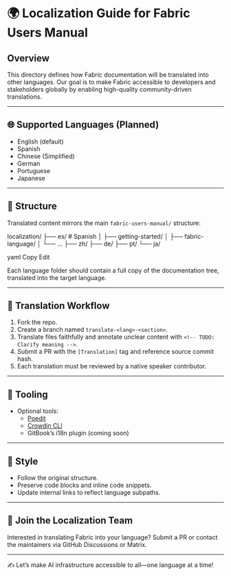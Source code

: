 # 🌍 Localization Guide for Fabric Users Manual

## Overview

This directory defines how Fabric documentation will be translated into other languages. Our goal is to make Fabric accessible to developers and stakeholders globally by enabling high-quality community-driven translations.

---

## 🌐 Supported Languages (Planned)

- English (default)
- Spanish
- Chinese (Simplified)
- German
- Portuguese
- Japanese

---

## 🧭 Structure

Translated content mirrors the main `fabric-users-manual/` structure:

localization/
├── es/ # Spanish
│ ├── getting-started/
│ ├── fabric-language/
│ └── ...
├── zh/
├── de/
├── pt/
└── ja/

yaml
Copy
Edit

Each language folder should contain a full copy of the documentation tree, translated into the target language.

---

## 🔧 Translation Workflow

1. Fork the repo.
2. Create a branch named `translate-<lang>-<section>`.
3. Translate files faithfully and annotate unclear content with `<!-- TODO: Clarify meaning -->`.
4. Submit a PR with the `[Translation]` tag and reference source commit hash.
5. Each translation must be reviewed by a native speaker contributor.

---

## 🧰 Tooling

- Optional tools:
  - [Poedit](https://poedit.net/)
  - [Crowdin CLI](https://support.crowdin.com/cli-tool/)
  - GitBook’s i18n plugin (coming soon)

---

## 📏 Style

- Follow the original structure.
- Preserve code blocks and inline code snippets.
- Update internal links to reflect language subpaths.

---

## 🤝 Join the Localization Team

Interested in translating Fabric into your language? Submit a PR or contact the maintainers via GitHub Discussions or Matrix.

---

✍️ Let’s make AI infrastructure accessible to all—one language at a time!
